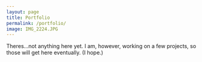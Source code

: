 ```yaml
---
layout: page
title: Portfolio
permalink: /portfolio/
image: IMG_2224.JPG
---
```

Theres...not anything here yet. I am, however, working on a few projects, so those will get here eventually. (I hope.)